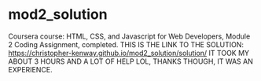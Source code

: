 # mod2_solution
Coursera course: HTML, CSS, and Javascript for Web Developers, Module 2 Coding Assignment, completed.
THIS IS THE LINK TO THE SOLUTION: https://christopher-kenway.github.io/mod2_solution/solution/
IT TOOK MY ABOUT 3 HOURS AND A LOT OF HELP LOL, THANKS THOUGH, IT WAS AN EXPERIENCE.
